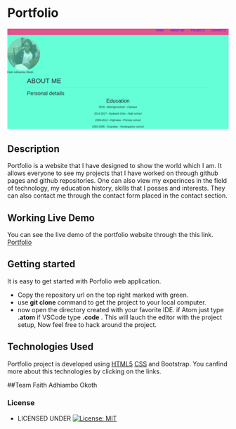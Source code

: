 # Portfolio
![Alt text](images/faith.png?raw=true "Optional Title")

## Description

Portfolio is a website that I have designed to show the world which I am. It allows everyone to see my projects that I have worked on through github pages and github repositories. One can also view my experinces in the field of technology, my education history, skills that I posses and interests. They can also contact me through the contact form placed in the contact section.
## Working Live Demo
You can see the live demo of the portfolio website through the this link. [Portfolio](https://IKERRIZ.github.io/portfolio/index.html)

## Getting started

It is easy to get started with Porfolio web application.
* Copy the repository url on the top right marked with green.
* use **git clone** command to get the project to your local computer.
* now open the directory created with your favorite IDE. if Atom just type **.atom** if VSCode type **.code** . This will lauch the editor with the project setup, Now feel free to hack around the project.
## Technologies Used
Portfolio project is developed using [HTML5](https://www.w3schools.com/html/html5_intro.asp) [CSS](https://www.w3schools.com/css/default.asp) and Bootstrap. You canfind more about this technologies by clicking on the links.


##Team
Faith Adhiambo Okoth


### License

* LICENSED UNDER  [![License: MIT](https://img.shields.io/badge/License-MIT-yellow.svg)](license/MIT)
